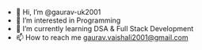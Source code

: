 - 👋 Hi, I’m @gaurav-uk2001
- 👀 I’m interested in Programming
- 🌱 I’m currently learning DSA & Full Stack Development
- 📫 How to reach me gaurav.vaishali2001@gmail.com

<!---
gaurav-uk2001/gaurav-uk2001 is a ✨ special ✨ repository because its `README.md` (this file) appears on your GitHub profile.
You can click the Preview link to take a look at your changes.
--->
